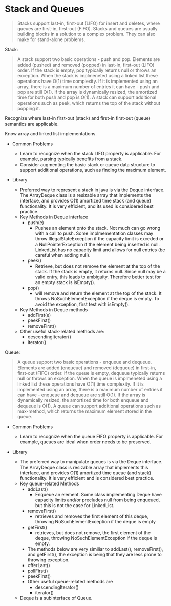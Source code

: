 # Stack and Queues #

> Stacks support last-in, first-out (LIFO) for insert and deletes, where queues are first-in, first-out (FIFO). Stacks and queues are usually building blocks
  in a solution to a complex problem. They can also make for stand-alone problems.
  
Stack:
> A stack support two basic operations - push and pop. Elements are added (pushed) and removed (popped) in last-in, first-out (LIFO) order. If the stack is empty,
  pop typically returns null or throws an exception. When the stack is implmeneted using a linked list these operations have O(1) time complexity. If it is implemented 
  using an array, there is a maximum number of entries it can have - push and pop are still O(1).  If the array is dynamically resized, the amortized time for both push
  and pop is O(1). A stack can support additional operations such as peek, which returns the top of the stack without popping it.
  

Recognize where last-in first-out (stack) and first-in first-out (queue) semantics are applicable.

Know array and linked list implementations.

- Common Problems
    - Learn to recognize when the stack LIFO property is applicable. For example, parsing typically benefits from a stack.
    - Consider augmenting the basic stack or queue data structure to support additional operations, such as finding the maximum element.

- Library 
    - Preferred way to represent a stack in java is via the Deque interface. The ArrayDeque class is a resizable array that implements the interface, and provides
      O(1) amortized time stack (and queue) functionality. It is very efficient, and its used is considered best practice.
    - Key Methods in Deque interface
        - push(e)
            - Pushes an element onto the stack. Not much can go wrong with a call to push. Some implmementation classes may throw IllegalStateException if the capacity limit is exceded or a 
              NullPointerException if the element being inserted is null. LinkedList has no capacity limit and allows for null entries (be careful when adding null).
        - peek()
            - Retrieve, but does not remove the element at the top of the stack. If the stack is empty, it returns null. Since null may be a valid entry, this leads to
              ambiguity. Therefore better test for an empty stack is isEmpty().
        - pop()
            - will remove and return the element at the top of the stack. It throws NoSuchElementException if the deque is empty. To avoid the exception, first test with isEmpty().
    - Key Methods in Deque methods
        - addFirst(e)
        - peekFirst()
        - removeFirst()
    - Other useful stack-related methods are:
        - descendingIterator()
        - iterator()
    
Queue:

> A queue support two basic operations - enqueue and dequeue. Elements are added (enqueue) and removed (dequeue) in first-in, first-out (FIFO) order. If the queue is empty,
  dequeue typically returns null or throws an exception. When the queue is implmeneted using a linked list these operations have O(1) time complexity. If it is implemented 
  using an array, there is a maximum number of entries it can have - enqueue and dequeue are still O(1).  If the array is dynamically resized, the amortized time for both enqueue
  and dequeue is O(1). A queue can support additional operations such as max-method, which returns the maximum element stored in the queue.
  
  
- Common Problems
    - Learn to recognize when the queue FIFO property is applicable. For example, queues are ideal when order needs to be preserved.
    

- Library 
    - The preferred way to manipulate queues is via the Deque interface. The ArrayDeque class is resizable array that implements this interface, and provides O(1) amortized 
      time queue (and stack) functionality. It is very efficient and is considered best practice.
    - Key queue-related Methods
        - addLast()
            - Enqueue an element. Some class implementing Deque have capacity limits and/or precludes null from being enqueued, but this is not the case for LinkedList. 
        - removeFirst()
            -  retrieves and removes the first element of this deque, throwing NoSuchElementException if the deque is empty   
        - getFirst()
            - retrieves, but does not remove, the first element of the deque, throwing NoSuchElementException if the deque is empty.    
        - The methods below are very similiar to addLast(), removeFirst(), and getFirst(), the exception is being that they are less prone to throwing exception.
        - offerLast()
        - pollFirst()
        - peekFirst()
        - Other useful queue-related methods are 
            - descendingIterator()
            - iterator()
    - Deque is a subinterface of Queue.  
             
        